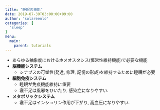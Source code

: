 ```yaml
---
title: "睡眠の機能"
date: 2019-07-30T03:00:00+09:00
author: "solareenlo"
categories: [
  "sleep"
]
menu:
  main:
    parent: tutorials
---
```


- あらゆる抽象度におけるホメオスタシス(恒常性維持機能)で必要な機能
- **脳機能システム**
    - シナプスの可塑性(発達, 修理, 記憶の形成)を維持するために睡眠が必要
- **細胞免疫システム**
    - 睡眠が免疫機能維持に重要
    - 寝不足は風邪をひいたり, 感染症になりやすい.
- **メタボリックシステム**
    - 寝不足はインシュリン作用が下がり, 高血圧になりやすい.
